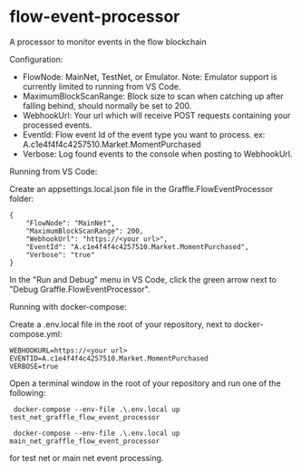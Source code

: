 # flow-event-processor
A processor to monitor events in the flow blockchain

Configuration:
- FlowNode: MainNet, TestNet, or Emulator. Note: Emulator support is currently limited to running from VS Code.
- MaximumBlockScanRange: Block size to scan when catching up after falling behind, should normally be set to 200.
- WebhookUrl: Your url which will receive POST requests containing your processed events.
- EventId: Flow event Id of the event type you want to process. ex: A.c1e4f4f4c4257510.Market.MomentPurchased
- Verbose: Log found events to the console when posting to WebhookUrl.


Running from VS Code:

Create an appsettings.local.json file in the Graffle.FlowEventProcessor folder:
```
{
    "FlowNode": "MainNet",
    "MaximumBlockScanRange": 200,
    "WebhookUrl": "https://<your url>",
    "EventId": "A.c1e4f4f4c4257510.Market.MomentPurchased",
    "Verbose": "true"
}
```

In the "Run and Debug" menu in VS Code, click the green arrow next to "Debug Graffle.FlowEventProcessor".

Running with docker-compose:

Create a .env.local file in the root of your repository, next to docker-compose.yml:
```
WEBHOOKURL=https://<your url>
EVENTID=A.c1e4f4f4c4257510.Market.MomentPurchased
VERBOSE=true
```

Open a terminal window in the root of your repository and run one of the following:
```
 docker-compose --env-file .\.env.local up test_net_graffle_flow_event_processor
```
```
 docker-compose --env-file .\.env.local up main_net_graffle_flow_event_processor
```
for test net or main net event processing.